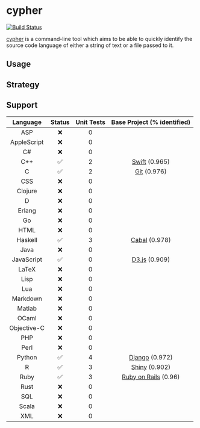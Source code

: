 # cypher

[![Build Status](https://travis-ci.org/jdkato/cypher.svg?branch=master)](https://travis-ci.org/jdkato/cypher)

[cypher](https://en.wikipedia.org/wiki/Cypher_(Marvel_Comics)) is a command-line tool which aims to be able to quickly identify the source code language of either a string of text or a file passed to it.

## Usage

## Strategy 

## Support

|   Language    |       Status          |      Unit Tests   | Base Project (% identified)   |
|:-----------:  |:------------------:   |:---------------:  |:---------------------------:  |
|     ASP       |         :x:           |        0          |                               |
| AppleScript   |         :x:           |        0          |                               |
|      C#       |         :x:           |        0          |                               |
|     C++       | :white_check_mark:    |        2          | [Swift](https://github.com/apple/swift) (0.965)          |
|      C        | :white_check_mark:    |        2          | [Git](https://github.com/git/git) (0.976)            |
|     CSS       |         :x:           |        0          |                               |
|   Clojure     |         :x:           |        0          |                               |
|      D        |         :x:           |        0          |                               |
|    Erlang     |         :x:           |        0          |                               |
|      Go       |         :x:           |        0          |                               |
|     HTML      |         :x:           |        0          |                               |
|   Haskell     | :white_check_mark:    |        3          | [Cabal](https://github.com/haskell/cabal) (0.978)          |
|     Java      |         :x:           |        0          |                               |
|  JavaScript   | :white_check_mark:    |        0          | [D3.js](https://github.com/mbostock/d3) (0.909)          |
|    LaTeX      |         :x:           |        0          |                               |
|     Lisp      |         :x:           |        0          |                               |
|     Lua       |         :x:           |        0          |                               |
|   Markdown    |         :x:           |        0          |                               |
|    Matlab     |         :x:           |        0          |                               |
|    OCaml      |         :x:           |        0          |                               |
| Objective-C   |         :x:           |        0          |                               |
|     PHP       |         :x:           |        0          |                               |
|     Perl      |         :x:           |        0          |                               |
|    Python     | :white_check_mark:    |        4          | [Django](https://github.com/django/django) (0.972)            |
|      R        | :white_check_mark:    |        3          | [Shiny](https://github.com/rstudio/shiny) (0.902)             |
|     Ruby      | :white_check_mark:    |        3          | [Ruby on Rails](https://github.com/rails/rails) (0.96)          |
|     Rust      |         :x:           |        0          |                               |
|     SQL       |         :x:           |        0          |                               |
|    Scala      |         :x:           |        0          |                               |
|     XML       |         :x:           |        0          |                               |
